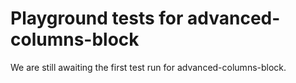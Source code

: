 # Playground tests for advanced-columns-block
We are still awaiting the first test run for advanced-columns-block.
